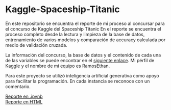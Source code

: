 # Kaggle-Spaceship-Titanic
En este  repositorio se encuentra el reporte de mi proceso al concursar para el concurso de Kaggle del Spaceship Titanic
En el reporte se encuentra el proceso completo desde la lectura y limpieza de la base de datos, entrenamiento de varios modelos y comparación de accuracy calculada por medio de validación cruzada.  

La información del concurso, la base de datos y el contenido de cada una de las variables se puede encontrar en el [siguiente enlace](https://www.kaggle.com/competitions/spaceship-titanic/data). Mi pérfil de Kaggle y el nombre de mi equipo es RamosEthan.

Para este proyecto se utilizó inteligencia artificial generativa como apoyo para facilitar la programación. En cada instancia se reconoce con un comentario.

[Reporte en .ipynb](ConcursoKaggle.ipynb)<br>
[Reporte en HTML](ProyectP.html)

